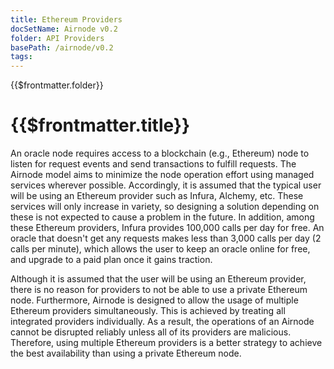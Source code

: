 ```yaml
---
title: Ethereum Providers
docSetName: Airnode v0.2
folder: API Providers
basePath: /airnode/v0.2
tags:
---
```


<TitleSpan>{{$frontmatter.folder}}</TitleSpan>

# {{$frontmatter.title}}

<VersionWarning/>
<!--TOC class="table-of-contents" :include-level="[2,3]" /-->

An oracle node requires access to a blockchain (e.g., Ethereum) node to listen
for request events and send transactions to fulfill requests. The Airnode model
aims to minimize the node operation effort using managed services wherever
possible. Accordingly, it is assumed that the typical user will be using an
Ethereum provider such as Infura, Alchemy, etc. These services will only
increase in variety, so designing a solution depending on these is not expected
to cause a problem in the future. In addition, among these Ethereum providers,
Infura provides 100,000 calls per day for free. An oracle that doesn't get any
requests makes less than 3,000 calls per day (2 calls per minute), which allows
the user to keep an oracle online for free, and upgrade to a paid plan once it
gains traction.

Although it is assumed that the user will be using an Ethereum provider, there
is no reason for providers to not be able to use a private Ethereum node.
Furthermore, Airnode is designed to allow the usage of multiple Ethereum
providers simultaneously. This is achieved by treating all integrated providers
individually. As a result, the operations of an Airnode cannot be disrupted
reliably unless all of its providers are malicious. Therefore, using multiple
Ethereum providers is a better strategy to achieve the best availability than
using a private Ethereum node.
